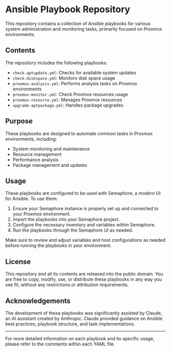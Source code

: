 # Ansible Playbook Repository

This repository contains a collection of Ansible playbooks for various system administration and monitoring tasks, primarily focused on Proxmox environments.

## Contents

The repository includes the following playbooks:

- `check-aptupdate.yml`: Checks for available system updates
- `check-diskspace.yml`: Monitors disk space usage
- `proxmox-analysis.yml`: Performs analysis tasks on Proxmox environments
- `proxmox-monitor.yml`: Check Proxmox resources usage
- `proxmox-resource.yml`: Manages Proxmox resources
- `upgrade-aptpackage.yml`: Handles package upgrades

## Purpose

These playbooks are designed to automate common tasks in Proxmox environments, including:

- System monitoring and maintenance
- Resource management
- Performance analysis
- Package management and updates

## Usage

These playbooks are configured to be used with Semaphore, a modern UI for Ansible. To use them:

1. Ensure your Semaphore instance is properly set up and connected to your Proxmox environment.
2. Import the playbooks into your Semaphore project.
3. Configure the necessary inventory and variables within Semaphore.
4. Run the playbooks through the Semaphore UI as needed.

Make sure to review and adjust variables and host configurations as needed before running the playbooks in your environment.

## License

This repository and all its contents are released into the public domain. You are free to copy, modify, use, or distribute these playbooks in any way you see fit, without any restrictions or attribution requirements.

## Acknowledgements

The development of these playbooks was significantly assisted by Claude, an AI assistant created by Anthropic. Claude provided guidance on Ansible best practices, playbook structure, and task implementations.

---

For more detailed information on each playbook and its specific usage, please refer to the comments within each YAML file.
